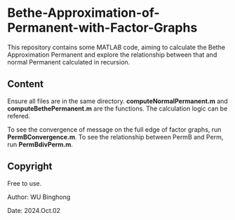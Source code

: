 # Bethe-Approximation-of-Permanent-with-Factor-Graphs
This repository contains some MATLAB code, aiming to calculate the Bethe Approximation Permanent and explore the relationship between that and normal Permanent calculated in recursion.

## Content
Ensure all files are in the same directory. **computeNormalPermanent.m** and **computeBethePermanent.m** are the functions. The calculation logic can be refered.

To see the convergence of message on the full edge of factor graphs, run **PermBConvergence.m**.
To see the relationship between PermB and Perm, run **PermBdivPerm.m**.

## Copyright
Free to use.

Author: WU Binghong

Date: 2024.Oct.02
